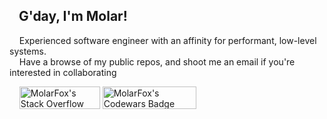 ## &nbsp;&nbsp; G'day, I'm Molar!

&nbsp;&nbsp;&nbsp; Experienced software engineer with an affinity for performant, low-level systems. <br>
&nbsp;&nbsp;&nbsp; Have a browse of my public repos, and shoot me an email if you're interested in collaborating

&nbsp;&nbsp;&nbsp; 
<a href="https://stackoverflow.com/users/5275401/molarfox"><img src="https://stackoverflow.com/users/flair/5275401.png?theme=dark" width="129" height="36" alt="MolarFox's Stack Overflow Badge" title="Molar's Stack Overflow Profile"></a> 
<a href="https://www.codewars.com/users/MolarFox"><img src="https://www.codewars.com/users/MolarFox/badges/micro" width="150" height="36" alt="MolarFox's Codewars Badge" title="Molar's Codewars Profile"></a>
